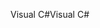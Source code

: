 <span data-ttu-id="66d87-101">Visual C#</span><span class="sxs-lookup"><span data-stu-id="66d87-101">Visual C#</span></span>